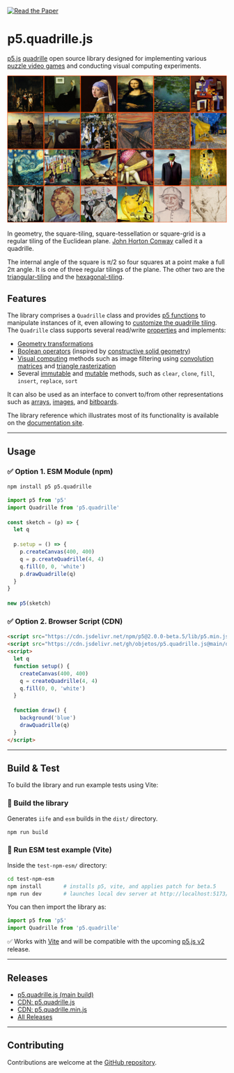 [![Read the Paper](https://img.shields.io/badge/Read%20the%20Paper-ScienceDirect-blue)](https://www.sciencedirect.com/science/article/pii/S2352711024002097?ref=cra_js_challenge&fr=RR-1)

# p5.quadrille.js

[p5.js](https://p5js.org/) [quadrille](https://en.wikipedia.org/wiki/Square_tiling) open source library designed for implementing various [puzzle video games](https://en.wikipedia.org/wiki/Puzzle_video_game) and conducting visual computing experiments.

![Quadrille cells sorted by their luminance levels.](p5.quadrille.js.png)

In geometry, the square-tiling, square-tessellation or square-grid is a regular tiling of the Euclidean plane. [John Horton Conway](https://en.wikipedia.org/wiki/John_Horton_Conway) called it a quadrille.

The internal angle of the square is π/2 so four squares at a point make a full 2π angle. It is one of three regular tilings of the plane. The other two are the [triangular-tiling](https://en.wikipedia.org/wiki/Triangular_tiling) and the [hexagonal-tiling](https://en.wikipedia.org/wiki/Hexagonal_tiling).

## Features

The library comprises a `Quadrille` class and provides [p5 functions](https://objetos.github.io/p5.quadrille.js/docs/p5_functions/) to manipulate instances of it, even allowing to [customize the quadrille tiling](https://objetos.github.io/p5.quadrille.js/docs/p5_functions/draw_quadrille/#display-functions). The `Quadrille` class supports several read/write [properties](https://objetos.github.io/p5.quadrille.js/docs/properties/) and implements:

- [Geometry transformations](https://objetos.github.io/p5.quadrille.js/docs/geometry_transformations/)
- [Boolean operators](https://objetos.github.io/p5.quadrille.js/docs/boolean_operators/) (inspired by [constructive solid geometry](https://en.wikipedia.org/wiki/Constructive_solid_geometry))
- [Visual computing](https://objetos.github.io/p5.quadrille.js/docs/visual_computing/) methods such as image filtering using [convolution matrices](https://en.wikipedia.org/wiki/Kernel_%28image_processing%29) and [triangle rasterization](https://fgiesen.wordpress.com/2013/02/06/the-barycentric-conspirac/)
- Several [immutable](https://objetos.github.io/p5.quadrille.js/docs/immutable_methods/) and [mutable](https://objetos.github.io/p5.quadrille.js/docs/mutable_methods/) methods, such as `clear`, `clone`, `fill`, `insert`, `replace`, `sort`

It can also be used as an interface to convert to/from other representations such as [arrays](https://developer.mozilla.org/en-US/docs/Web/JavaScript/Reference/Global_Objects/Array), [images](https://p5js.org/reference/#/p5.Image), and [bitboards](https://en.wikipedia.org/wiki/Bitboard).

The library reference which illustrates most of its functionality is available on the [documentation site](https://objetos.github.io/p5.quadrille.js/).

---

## Usage

### ✅ Option 1. ESM Module (npm)

```bash
npm install p5 p5.quadrille
```

```js
import p5 from 'p5'
import Quadrille from 'p5.quadrille'

const sketch = (p) => {
  let q

  p.setup = () => {
    p.createCanvas(400, 400)
    q = p.createQuadrille(4, 4)
    q.fill(0, 0, 'white')
    p.drawQuadrille(q)
  }
}

new p5(sketch)
```

### ✅ Option 2. Browser Script (CDN)

```html
<script src="https://cdn.jsdelivr.net/npm/p5@2.0.0-beta.5/lib/p5.min.js"></script>
<script src="https://cdn.jsdelivr.net/gh/objetos/p5.quadrille.js@main/dist/p5.quadrille.iife.js"></script>
<script>
  let q
  function setup() {
    createCanvas(400, 400)
    q = createQuadrille(4, 4)
    q.fill(0, 0, 'white')
  }

  function draw() {
    background('blue')
    drawQuadrille(q)
  }
</script>
```

---

## Build & Test

To build the library and run example tests using Vite:

### 🔧 Build the library

Generates `iife` and `esm` builds in the `dist/` directory.

```bash
npm run build
```

### 🚀 Run ESM test example (Vite)

Inside the `test-npm-esm/` directory:

```bash
cd test-npm-esm
npm install       # installs p5, vite, and applies patch for beta.5
npm run dev       # launches local dev server at http://localhost:5173/
```

You can then import the library as:

```js
import p5 from 'p5'
import Quadrille from 'p5.quadrille'
```

✅ Works with [Vite](https://vitejs.dev) and will be compatible with the upcoming [p5.js v2](https://github.com/processing/p5.js/pull/5746) release.

---

## Releases

- [p5.quadrille.js (main build)](https://raw.githubusercontent.com/objetos/p5.quadrille.js/main/p5.quadrille.js)
- [CDN: p5.quadrille.js](https://cdn.jsdelivr.net/gh/objetos/p5.quadrille.js/p5.quadrille.js)
- [CDN: p5.quadrille.min.js](https://cdn.jsdelivr.net/gh/objetos/p5.quadrille.js/p5.quadrille.min.js)
- [All Releases](https://github.com/objetos/p5.quadrille.js/releases)

---

## Contributing

Contributions are welcome at the [GitHub repository](https://github.com/objetos/p5.quadrille.js).